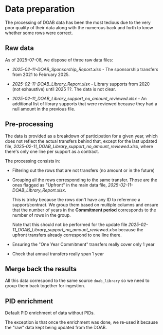 # Data preparation

The processing of DOAB data has been the most tedious due to the very poor quality of their data along with the numerous back and forth to know whether some rows were correct.


## Raw data

As of 2025-07-08, we dispose of three raw data files:

- *2025-02-11-DOAB_Sponsorship_Report.xlsx* - The sponsorship transfers from 2021 to February 2025.

- *2025-02-11-DOAB_Library_Report.xlsx* - Library supports from 2020 (not exhaustive) until 2025 ??. The data is not clear.

- *2025-02-11_DOAB_Library_support_no_amount_reviewed.xlsx* - An additional list of library supports that were reviewed because they had a null amount in the previous file.



## Pre-processing

The data is provided as a breakdown of participation for a given year, which does not reflect the actual transfers behind that, except for the last updated file, *2025-02-11_DOAB_Library_support_no_amount_reviewed.xlsx*, where there's only one line per support as a contract.

The processing consists in:

- Filtering out the rows that are not transfers (no amount or in the future)

- Grouping all the rows corresponding to the same transfer. Those are the ones flagged as "Upfront" in the main data file, *2025-02-11-DOAB_Library_Report.xlsx*.

    This is tricky because the rows don't have any ID to reference a support/contract. We group them based on multiple columns and ensure that the number of years in the **Commitment period** corresponds to the number of rows in the group. 

    Note that this should not be performed for the update file *2025-02-11_DOAB_Library_support_no_amount_reviewed.xlsx* because the upfront transfers already correspond to one line there.


- Ensuring the "One Year Commitment" transfers really cover only 1 year

- Check that annual transfers really span 1 year


## Merge back the results

All this data correspond to the same source `doab_library` so we need to group them back together for ingestion.


## PID enrichment

Default PID enrichment of data without PIDs.

The exception is that once the enrichment was done, we re-used it because the "raw" data kept being updated from the DOAB.


